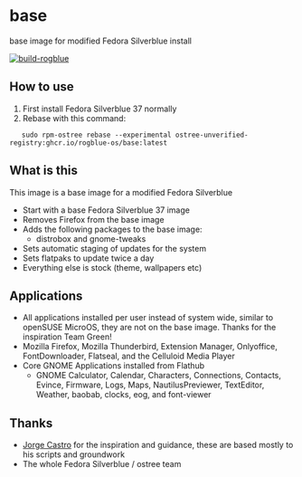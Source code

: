 # base
base image for modified Fedora Silverblue install

[![build-rogblue](https://github.com/rogblue-os/base/actions/workflows/build.yml/badge.svg)](https://github.com/rogblue-os/base/actions/workflows/build.yml)

## How to use

1) First install Fedora Silverblue 37 normally
2) Rebase with this command:
```
   sudo rpm-ostree rebase --experimental ostree-unverified-registry:ghcr.io/rogblue-os/base:latest
```

## What is this
This image is a base image for a modified Fedora Silverblue

- Start with a base Fedora Silverblue 37 image
- Removes Firefox from the base image
- Adds the following packages to the base image:
    - distrobox and gnome-tweaks
- Sets automatic staging of updates for the system
- Sets flatpaks to update twice a day
- Everything else is stock (theme, wallpapers etc)

## Applications
- All applications installed per user instead of system wide, similar to openSUSE MicroOS, they are not on the base image. Thanks for the inspiration Team Green!
- Mozilla Firefox, Mozilla Thunderbird, Extension Manager, Onlyoffice, FontDownloader, Flatseal, and the Celluloid Media Player
- Core GNOME Applications installed from Flathub
    - GNOME Calculator, Calendar, Characters, Connections, Contacts, Evince, Firmware, Logs, Maps, NautilusPreviewer, TextEditor, Weather, baobab, clocks, eog, and font-viewer
    

## Thanks
- [Jorge Castro](https://www.github.com/castrojo) for the inspiration and guidance, these are based mostly to his scripts and groundwork
- The whole Fedora Silverblue / ostree team

